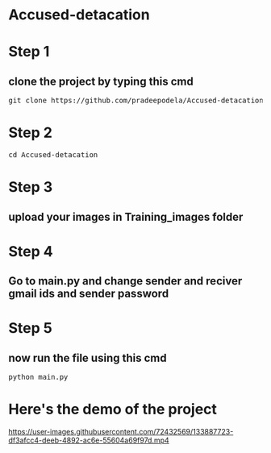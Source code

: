 # Accused-detacation
<h1>Step 1</h1>
<h2>clone the project by typing this cmd</h2>
<pre>git clone https://github.com/pradeepodela/Accused-detacation</pre>

<h1>Step 2</h1>
<pre>cd Accused-detacation</pre>

<h1>Step 3</h1>
<h2>upload your images in Training_images folder</h2>

<h1>Step 4</h1>
<h2>Go to main.py and change sender and reciver gmail ids and sender password</h2>

<h1>Step 5</h1>
<h2> now run the file using this cmd </h2>
<pre>python main.py</pre>

<h1>Here's the demo of the project</h1>

https://user-images.githubusercontent.com/72432569/133887723-df3afcc4-deeb-4892-ac6e-55604a69f97d.mp4

